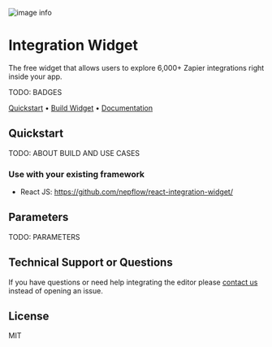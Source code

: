 ![image info](./assets/logo_day.png)

# Integration Widget

The free widget that allows users to explore 6,000+ Zapier integrations right inside your app.

TODO: BADGES

[Quickstart](#quickstart) • [Build Widget](https://get-widget.nepflow.dev/) • [Documentation](https://docs.nepflow.dev/)

## Quickstart

TODO: ABOUT BUILD AND USE CASES

### Use with your existing framework

- React JS: https://github.com/nepflow/react-integration-widget/

## Parameters

TODO: PARAMETERS

## Technical Support or Questions

If you have questions or need help integrating the editor please [contact us](https://nepflow.dev/contact-us) instead of opening an issue.

## License

MIT